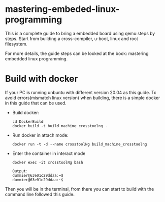 # mastering-embeded-linux-programming
This is a complete guide to bring a embedded board using qemu steps by steps.
Start from building a cross-compiler, u-boot, linux and root filesystem.

For more details, the guide steps can be looked at the book: mastering embedded linux programming.
#

# Build with docker
If your PC is running unbuntu with different version 20.04 as this guide. To avoid errors(mismatch linux version) when building, there is a simple docker in this guide that can be used.
- Build docker:
    ```
    cd DockerBuild
    docker build -t build_machine_crosstoolng .
    ```
- Run docker in attach mode:
    ```
    docker run -t -d --name crosstoolNg build_machine_crosstoolng
    ```
- Enter the container in interact mode
    ```
    docker exec -it crosstoolNg bash

    Output:
    dummier@63e01c29ddaa:~$
    dummier@63e01c29ddaa:~$
    ```

Then you will be in the terminal, from there you can start to build with the command line followed this guide.
